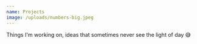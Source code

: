 ```yaml
---
name: Projects
image: /uploads/numbers-big.jpeg
---
```

Things I'm working on, ideas that sometimes never see the light of day 😅
